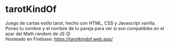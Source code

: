 # tarotKindOf
Juego de cartas estilo tarot, hecho con HTML, CSS y Javascript vanilla. <br>
Pones tu nombre y el nombre de tu pareja para ver si son compatibles en el azar del Math.random de JS 😊 <br>
Hosteado en Firebase: https://tarotkindof.web.app/
